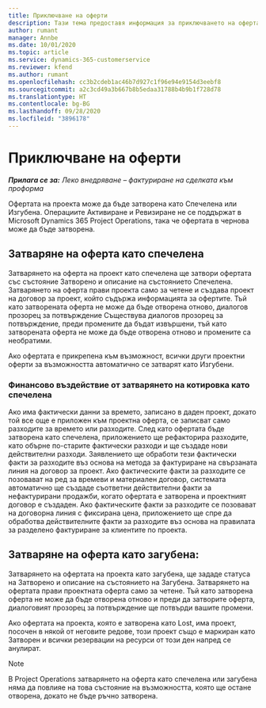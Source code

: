 ```yaml
---
title: Приключване на оферти
description: Тази тема предоставя информация за приключването на оферта в Project Operations.
author: rumant
manager: Annbe
ms.date: 10/01/2020
ms.topic: article
ms.service: dynamics-365-customerservice
ms.reviewer: kfend
ms.author: rumant
ms.openlocfilehash: cc3b2cdeb1ac46b7d927c1f96e94e9154d3eebf8
ms.sourcegitcommit: a2c3cd49a3b667b8b5edaa31788b4b9b1f728d78
ms.translationtype: HT
ms.contentlocale: bg-BG
ms.lasthandoff: 09/28/2020
ms.locfileid: "3896178"
---
```

# <a name="close-quotes"></a>Приключване на оферти 

_**Прилага се за:** Леко внедряване – фактуриране на сделката към проформа_

Офертата на проекта може да бъде затворена като Спечелена или Изгубена. Операциите Активиране и Ревизиране не се поддържат в Microsoft Dynamics 365 Project Operations, така че офертата в чернова може да бъде затворена.

## <a name="close-a-quote-as-won"></a>Затваряне на оферта като спечелена

Затварянето на оферта на проект като спечелена ще затвори офертата със състояние Затворено и описание на състоянието Спечелена. Затварянето на оферта прави проекта само за четене и създава проект на договор за проект, който съдържа информацията за офертите. Тъй като затворената оферта не може да бъде отворена отново, диалогов прозорец за потвърждение Съществува диалогов прозорец за потвърждение, преди промените да бъдат извършени, тъй като затворената оферта не може да бъде отворена отново и промените са необратими.

Ако офертата е прикрепена към възможност, всички други проектни оферти за възможността автоматично се затварят като Изгубени.

### <a name="financial-impact-of-closing-a-quote-as-won"></a>Финансово въздействие от затварянето на котировка като спечелена

Ако има фактически данни за времето, записано в даден проект, докато той все още е приложен към проектна оферта, се записват само разходите за времето или разходите. След като офертата бъде затворена като спечелена, приложението ще рефакторира разходите, като обърне по-старите фактически разходи и ще създаде нови действителни разходи. Заявлението ще обработи тези фактически факти за разходите въз основа на метода за фактуриране на свързаната линия на договор за проект. Ако фактическите факти за разходите се позовават на ред за времеви и материален договор, системата автоматично ще създаде съответни действителни факти за нефактурирани продажби, когато офертата е затворена и проектният договор е създаден. Ако фактическите факти за разходите се позовават на договорна линия с фиксирана цена, приложението ще спре да обработва действителните факти за разходите въз основа на правилата за разделено фактуриране за клиентите по проекта.

## <a name="closing-a-quote-as-lost"></a>Затваряне на оферта като загубена:

Затварянето на офертата на проекта като загубена, ще зададе статуса на Затворено и описание на състоянието на Загубена. Затварянето на офертата прави проектната оферта само за четене. Тъй като затворена оферта не може да бъде отворена отново и преди да затворите оферта, диалоговият прозорец за потвърждение ще потвърди вашите промени.

Ако офертата на проекта, която е затворена като Lost, има проект, посочен в някой от неговите редове, този проект също е маркиран като Затворен и всички резервации на ресурси от този ден напред се анулират.

> [!NOTE]
> В Project Operations затварянето на оферта като спечелена или загубена няма да повлияе на това състояние на възможността, която ще остане отворена, докато не бъде ръчно затворена.

